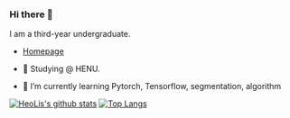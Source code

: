 ### Hi there 👋
I am a third-year undergraduate.

- [Homepage](https://Watermelon-henu.github.io/)

- 🔭 Studying @ HENU.
- 🌱 I’m currently learning Pytorch, Tensorflow, segmentation, algorithm

[![HeoLis's github stats](https://github-readme-stats.vercel.app/api?username=Watermelon-henu&theme=radical&count_private=true&hide=contribs)](https://github.com/anuraghazra/github-readme-stats)  [![Top Langs](https://github-readme-stats.vercel.app/api/top-langs/?username=wmpscc&theme=radical&hide=Jupyter&layout=compact)](https://github.com/anuraghazra/github-readme-stats)
